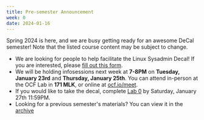 ```yaml
---
title: Pre-semester Announcement
week: 0
date: 2024-01-16
---
```


Spring 2024 is here, and we are busy getting ready for an awesome DeCal semester!
Note that the listed course content may be subject to change.

- We are looking for people to help facilitate the Linux Sysadmin Decal! If you are interested, please [fill out this form](https://forms.gle/rdhQ48jTEvqPf8Lz9).
- We will be holding infosessions next week at **7-8PM** on **Tuesday, January 23rd** and **Thursday, January 25th**. You can attend in-person at the OCF Lab in **171 MLK**, or online at [ocf.io/meet](https://ocf.io/meet).
- If you would like to take the decal, complete [Lab 0](https://forms.gle/NJacJUoPuGM8N2ss6) by Saturday, January 27th 11:59PM.
- Looking for a previous semester's materials? You can view it in the [archive](/archive)
